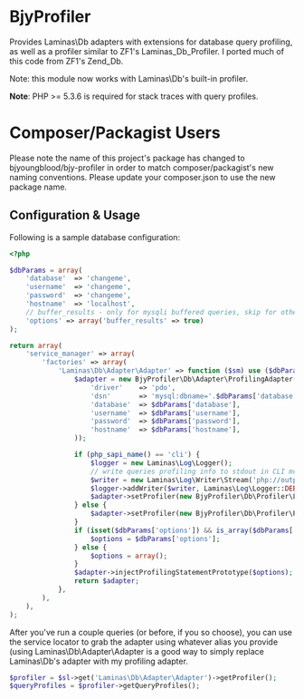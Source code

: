 BjyProfiler
===========
Provides Laminas\Db adapters with extensions for database query profiling, as well as a profiler similar to ZF1's Laminas\_Db\_Profiler.
I ported much of this code from ZF1's Zend_Db.

Note: this module now works with Laminas\Db's built-in profiler.

**Note**: PHP >= 5.3.6 is required for stack traces with query profiles.

Composer/Packagist Users
========================

Please note the name of this project's package has changed to bjyoungblood/bjy-profiler
in order to match composer/packagist's new naming conventions. Please update your composer.json
to use the new package name.

Configuration & Usage
---------------------
Following is a sample database configuration:

```php
<?php

$dbParams = array(
    'database'  => 'changeme',
    'username'  => 'changeme',
    'password'  => 'changeme',
    'hostname'  => 'localhost',
    // buffer_results - only for mysqli buffered queries, skip for others
    'options' => array('buffer_results' => true)
);

return array(
    'service_manager' => array(
        'factories' => array(
            'Laminas\Db\Adapter\Adapter' => function ($sm) use ($dbParams) {
                $adapter = new BjyProfiler\Db\Adapter\ProfilingAdapter(array(
                    'driver'    => 'pdo',
                    'dsn'       => 'mysql:dbname='.$dbParams['database'].';host='.$dbParams['hostname'],
                    'database'  => $dbParams['database'],
                    'username'  => $dbParams['username'],
                    'password'  => $dbParams['password'],
                    'hostname'  => $dbParams['hostname'],
                ));

                if (php_sapi_name() == 'cli') {
                    $logger = new Laminas\Log\Logger();
                    // write queries profiling info to stdout in CLI mode
                    $writer = new Laminas\Log\Writer\Stream('php://output');
                    $logger->addWriter($writer, Laminas\Log\Logger::DEBUG);
                    $adapter->setProfiler(new BjyProfiler\Db\Profiler\LoggingProfiler($logger));
                } else {
                    $adapter->setProfiler(new BjyProfiler\Db\Profiler\Profiler());
                }
                if (isset($dbParams['options']) && is_array($dbParams['options'])) {
                    $options = $dbParams['options'];
                } else {
                    $options = array();
                }
                $adapter->injectProfilingStatementPrototype($options);
                return $adapter;
            },
        ),
    ),
);
```

After you've run a couple queries (or before, if you so choose), you can use the service locator to grab the adapter using whatever alias you provide (using Laminas\Db\Adapter\Adapter is a good way to simply replace Laminas\Db's adapter with my profiling adapter.

```php
$profiler = $sl->get('Laminas\Db\Adapter\Adapter')->getProfiler();
$queryProfiles = $profiler->getQueryProfiles();
```
